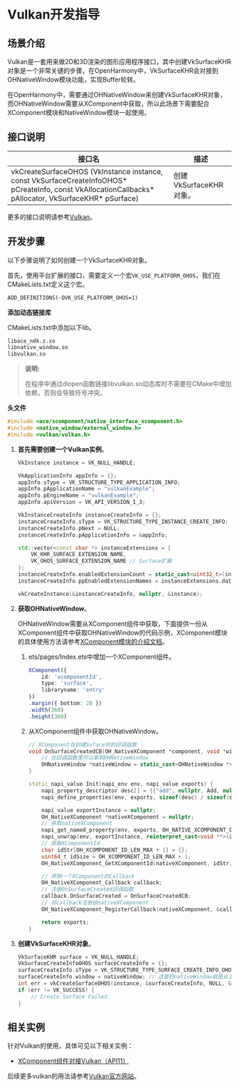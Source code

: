 # Vulkan开发指导

## 场景介绍

Vulkan是一套用来做2D和3D渲染的图形应用程序接口，其中创建VkSurfaceKHR对象是一个非常关键的步骤，在OpenHarmony中，VkSurfaceKHR会对接到OHNativeWindow模块功能，实现Buffer轮转。

在OpenHarmony中，需要通过OHNativeWindow来创建VkSurfaceKHR对象，而OHNativeWindow需要从XComponent中获取，所以此场景下需要配合XComponent模块和NativeWindow模块一起使用。

## 接口说明

| 接口名                                                       | 描述                   |
| ------------------------------------------------------------ | ---------------------- |
| vkCreateSurfaceOHOS (VkInstance instance, const VkSurfaceCreateInfoOHOS\* pCreateInfo, const VkAllocationCallbacks\* pAllocator, VkSurfaceKHR\* pSurface) | 创建VkSurfaceKHR对象。 |

更多的接口说明请参考[Vulkan](vulkan.md)。

## 开发步骤

以下步骤说明了如何创建一个VkSurfaceKHR对象。

首先，使用平台扩展的接口，需要定义一个宏`VK_USE_PLATFORM_OHOS`，我们在CMakeLists.txt定义这个宏。

```txt
ADD_DEFINITIONS(-DVK_USE_PLATFORM_OHOS=1)
```

**添加动态链接库**

CMakeLists.txt中添加以下lib。

```txt
libace_ndk.z.so
libnative_window.so
libvulkan.so
```

> **说明:**
>
> 在程序中通过dlopen函数链接libvulkan.so动态库时不需要在CMake中增加依赖，否则会导致符号冲突。

**头文件**

```c++
#include <ace/xcomponent/native_interface_xcomponent.h>
#include <native_window/external_window.h>
#include <vulkan/vulkan.h>
```

1. **首先需要创建一个Vulkan实例**。

   ```c++
   VkInstance instance = VK_NULL_HANDLE;
   
   VkApplicationInfo appInfo = {};
   appInfo.sType = VK_STRUCTURE_TYPE_APPLICATION_INFO;
   appInfo.pApplicationName = "vulkanExample";
   appInfo.pEngineName = "vulkanExample";
   appInfo.apiVersion = VK_API_VERSION_1_3;
   
   VkInstanceCreateInfo instanceCreateInfo = {};
   instanceCreateInfo.sType = VK_STRUCTURE_TYPE_INSTANCE_CREATE_INFO;
   instanceCreateInfo.pNext = NULL;
   instanceCreateInfo.pApplicationInfo = &appInfo;
   
   std::vector<const char *> instanceExtensions = {
       VK_KHR_SURFACE_EXTENSION_NAME,
       VK_OHOS_SURFACE_EXTENSION_NAME // Surface扩展
   };
   instanceCreateInfo.enabledExtensionCount = static_cast<uint32_t>(instanceExtensions.size());
   instanceCreateInfo.ppEnabledExtensionNames = instanceExtensions.data();
   
   vkCreateInstance(&instanceCreateInfo, nullptr, &instance);
   ```

2. **获取OHNativeWindow**。

   OHNativeWindow需要从XComponent组件中获取，下面提供一份从XComponent组件中获取OHNativeWindow的代码示例，XComponent模块的具体使用方法请参考[XComponent模块的介绍文档](../../ui/napi-xcomponent-guidelines.md)。

   1. ets/pages/Index.ets中增加一个XComponent组件。

      ```ts
      XComponent({
          id: 'xcomponentId',
          type: 'surface',
          libraryname: 'entry'
      })
      .margin({ bottom: 20 })
      .width(360)
      .height(360)
      ```

   2. 从XComponent组件中获取OHNativeWindow。

      ```c++
      // XComponent在创建Suface时的回调函数
      void OnSurfaceCreatedCB(OH_NativeXComponent *component, void *window) {
          // 在回调函数里可以拿到OHNativeWindow
          OHNativeWindow *nativeWindow = static_cast<OHNativeWindow *>(window);
      }
      
      static napi_value Init(napi_env env, napi_value exports) {
          napi_property_descriptor desc[] = {{"add", nullptr, Add, nullptr, nullptr, nullptr, napi_default, nullptr}};
          napi_define_properties(env, exports, sizeof(desc) / sizeof(desc[0]), desc);
      
          napi_value exportInstance = nullptr;
          OH_NativeXComponent *nativeXComponent = nullptr;
          // 获取nativeXComponent
          napi_get_named_property(env, exports, OH_NATIVE_XCOMPONENT_OBJ, &exportInstance);
          napi_unwrap(env, exportInstance, reinterpret_cast<void **>(&nativeXComponent));
          // 获取XComponentId
          char idStr[OH_XCOMPONENT_ID_LEN_MAX + 1] = {};
          uint64_t idSize = OH_XCOMPONENT_ID_LEN_MAX + 1;
          OH_NativeXComponent_GetXComponentId(nativeXComponent, idStr, &idSize);
      
          // 声明一个XComponent的Callback
          OH_NativeXComponent_Callback callback;
          // 注册OnSurfaceCreated回调函数
          callback.OnSurfaceCreated = OnSurfaceCreatedCB;
          // 将callback注册给nativeXComponent
          OH_NativeXComponent_RegisterCallback(nativeXComponent, &callback);
      
          return exports;
      }
      ```

3. **创建VkSurfaceKHR对象**。

   ```c++
   VkSurfaceKHR surface = VK_NULL_HANDLE;
   VkSurfaceCreateInfoOHOS surfaceCreateInfo = {};
   surfaceCreateInfo.sType = VK_STRUCTURE_TYPE_SURFACE_CREATE_INFO_OHOS;
   surfaceCreateInfo.window = nativeWindow; // 这里的nativeWindow就是从上一步骤OnSurfaceCreatedCB回调函数中拿到的
   int err = vkCreateSurfaceOHOS(instance, &surfaceCreateInfo, NULL, &surface);
   if (err != VK_SUCCESS) {
       // Create Surface Failed.
   }
   ```

## 相关实例

针对Vulkan的使用，具体可见以下相关实例：

- [XComponent组件对接Vulkan（API11）](https://gitee.com/openharmony/applications_app_samples/tree/master/code/BasicFeature/Native/NdkVulkan)

后续更多vulkan的用法请参考[Vulkan官方网站](https://www.vulkan.org/)。